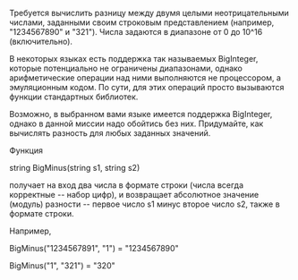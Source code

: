 Требуется вычислить разницу между двумя целыми неотрицательными числами, заданными своим строковым представлением (например, "1234567890" и "321").
Числа задаются в диапазоне от 0 до 10^16 (включительно).

В некоторых языках есть поддержка так называемых BigInteger, которые потенциально не ограничены диапазонами, однако арифметические операции над ними выполняются не процессором, а эмуляционным кодом. По сути, для этих операций просто вызываются функции стандартных библиотек.

Возможно, в выбранном вами языке имеется поддержка BigInteger, однако в данной миссии надо обойтись без них.
Придумайте, как вычислять разность для любых заданных значений.

Функция

string BigMinus(string s1, string s2)

получает на вход два числа в формате строки (числа всегда корректные -- набор цифр), и возвращает абсолютное значение (модуль) разности -- первое число s1 минус второе число s2, также в формате строки.

Например,

BigMinus("1234567891", "1") = "1234567890"

BigMinus("1", "321") = "320"
